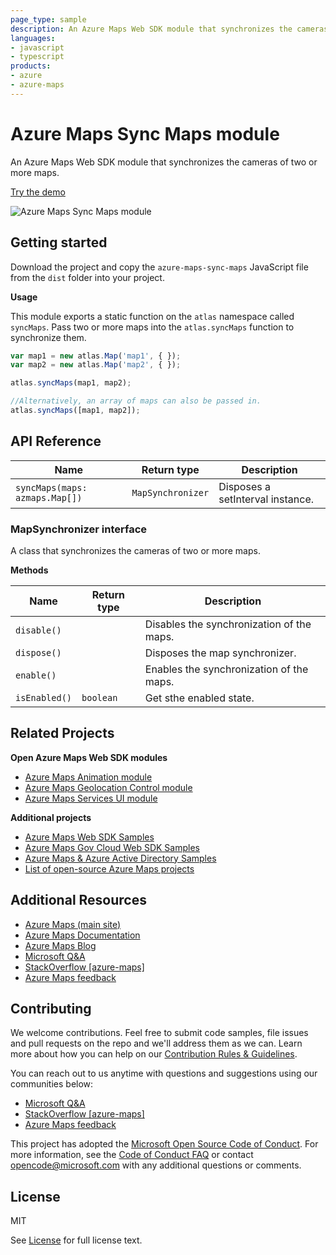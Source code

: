 ```yaml
---
page_type: sample
description: An Azure Maps Web SDK module that synchronizes the cameras of two or more maps.
languages:
- javascript
- typescript
products:
- azure
- azure-maps
---
```


# Azure Maps Sync Maps module

An Azure Maps Web SDK module that synchronizes the cameras of two or more maps. 

[Try the demo](https://azuremapscodesamples.azurewebsites.net/index.html?sample=Synchronize%20map%20views)

![Azure Maps Sync Maps module](https://github.com/Azure-Samples/AzureMapsCodeSamples/raw/master/AzureMapsCodeSamples/SiteResources/screenshots/Synchronize-map-views.gif)

## Getting started

Download the project and copy the `azure-maps-sync-maps` JavaScript file from the `dist` folder into your project. 

**Usage**

This module exports a static function on the `atlas` namespace called `syncMaps`. Pass two or more maps into the `atlas.syncMaps` function to synchronize them.

```JavaScript
var map1 = new atlas.Map('map1', { });
var map2 = new atlas.Map('map2', { });

atlas.syncMaps(map1, map2);

//Alternatively, an array of maps can also be passed in.
atlas.syncMaps([map1, map2]);
```

## API Reference

| Name | Return type | Description |
|------|-------------|-------------|
| `syncMaps(maps: azmaps.Map[])` | `MapSynchronizer` | Disposes a setInterval instance. |

### MapSynchronizer interface

A class that synchronizes the cameras of two or more maps.

**Methods** 

| Name | Return type | Description |
|------|-------------|-------------|
| `disable()` | | Disables the synchronization of the maps. |
| `dispose()` | | Disposes the map synchronizer. |
| `enable()` | | Enables the synchronization of the maps. |
| `isEnabled()` | `boolean` | Get sthe enabled state. |

## Related Projects

**Open Azure Maps Web SDK modules**

* [Azure Maps Animation module](https://github.com/Azure-Samples/azure-maps-animations)
* [Azure Maps Geolocation Control module](https://github.com/Azure-Samples/azure-maps-geolocation-control)
* [Azure Maps Services UI module](https://github.com/Azure-Samples/azure-maps-services-ui)

**Additional projects**

* [Azure Maps Web SDK Samples](https://github.com/Azure-Samples/AzureMapsCodeSamples)
* [Azure Maps Gov Cloud Web SDK Samples](https://github.com/Azure-Samples/AzureMapsGovCloudCodeSamples)
* [Azure Maps & Azure Active Directory Samples](https://github.com/Azure-Samples/Azure-Maps-AzureAD-Samples)
* [List of open-source Azure Maps projects](https://github.com/microsoft/Maps/blob/master/AzureMaps.md)

## Additional Resources

* [Azure Maps (main site)](https://azure.com/maps)
* [Azure Maps Documentation](https://docs.microsoft.com/azure/azure-maps/index)
* [Azure Maps Blog](https://azure.microsoft.com/blog/topics/azure-maps/)
* [Microsoft Q&A](https://docs.microsoft.com/answers/topics/azure-maps.html)
* [StackOverflow [azure-maps]](https://stackoverflow.com/questions/tagged/azure-maps)
* [Azure Maps feedback](https://feedback.azure.com/forums/909172-azure-maps)

## Contributing

We welcome contributions. Feel free to submit code samples, file issues and pull requests on the repo and we'll address them as we can. 
Learn more about how you can help on our [Contribution Rules & Guidelines](https://github.com/Azure-Samples/azure-maps-sync-maps/blob/master/CONTRIBUTING.md). 

You can reach out to us anytime with questions and suggestions using our communities below:
* [Microsoft Q&A](https://docs.microsoft.com/answers/topics/azure-maps.html)
* [StackOverflow [azure-maps]](https://stackoverflow.com/questions/tagged/azure-maps)
* [Azure Maps feedback](https://feedback.azure.com/forums/909172-azure-maps)

This project has adopted the [Microsoft Open Source Code of Conduct](https://opensource.microsoft.com/codeofconduct/). 
For more information, see the [Code of Conduct FAQ](https://opensource.microsoft.com/codeofconduct/faq/) or 
contact [opencode@microsoft.com](mailto:opencode@microsoft.com) with any additional questions or comments.

## License

MIT
 
See [License](https://github.com/Azure-Samples/azure-maps-sync-maps/blob/master/LICENSE.md) for full license text.